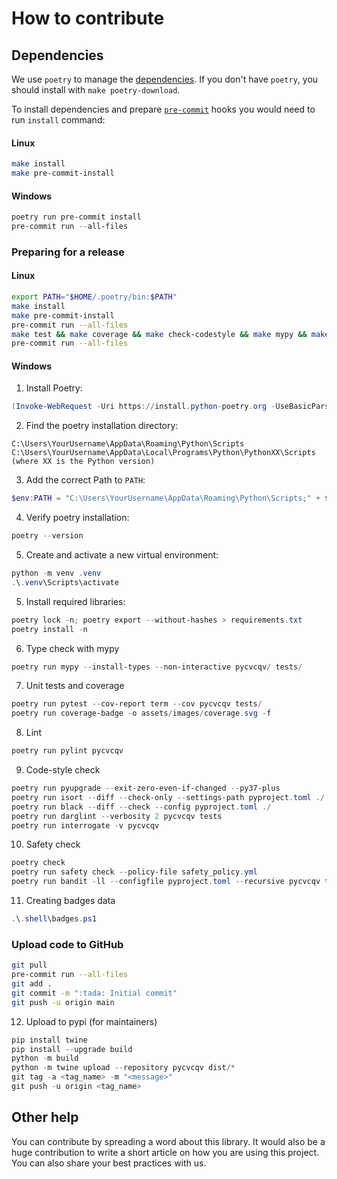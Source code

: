 # How to contribute

## Dependencies

We use `poetry` to manage the [dependencies](https://github.com/python-poetry/poetry).
If you don't have `poetry`, you should install with `make poetry-download`.

To install dependencies and prepare [`pre-commit`](https://pre-commit.com/) hooks you would need to run `install` command:

#### Linux

```bash
make install
make pre-commit-install
```

#### Windows

```powershell
poetry run pre-commit install
pre-commit run --all-files
```

### Preparing for a release

#### Linux

```bash
export PATH="$HOME/.poetry/bin:$PATH"
make install
make pre-commit-install
pre-commit run --all-files
make test && make coverage && make check-codestyle && make mypy && make check-safety && make extrabadges
pre-commit run --all-files
```

#### Windows

1. Install Poetry:

```powershell
(Invoke-WebRequest -Uri https://install.python-poetry.org -UseBasicParsing).Content | python -
```

2. Find the poetry installation directory:

```text
C:\Users\YourUsername\AppData\Roaming\Python\Scripts
C:\Users\YourUsername\AppData\Local\Programs\Python\PythonXX\Scripts (where XX is the Python version)
```

3. Add the correct Path to `PATH`:

```powershell
$env:PATH = "C:\Users\YourUsername\AppData\Roaming\Python\Scripts;" + $env:PATH
```

4. Verify poetry installation:

```powershell
poetry --version
```

5. Create and activate a new virtual environment:

```powershell
python -m venv .venv
.\.venv\Scripts\activate
```

5. Install required libraries:

```powershell
poetry lock -n; poetry export --without-hashes > requirements.txt
poetry install -n
```

6. Type check with mypy

```powershell
poetry run mypy --install-types --non-interactive pycvcqv/ tests/
```

7. Unit tests and coverage

```powershell
poetry run pytest --cov-report term --cov pycvcqv tests/
poetry run coverage-badge -o assets/images/coverage.svg -f
```

8. Lint

```powershell
poetry run pylint pycvcqv
```

9. Code-style check

```powershell
poetry run pyupgrade --exit-zero-even-if-changed --py37-plus
poetry run isort --diff --check-only --settings-path pyproject.toml ./
poetry run black --diff --check --config pyproject.toml ./
poetry run darglint --verbosity 2 pycvcqv tests
poetry run interrogate -v pycvcqv
```

10. Safety check

```powershell
poetry check
poetry run safety check --policy-file safety_policy.yml
poetry run bandit -ll --configfile pyproject.toml --recursive pycvcqv tests
```

11. Creating badges data

```powershell
.\.shell\badges.ps1
```

### Upload code to GitHub

```bash
git pull
pre-commit run --all-files
git add .
git commit -m ":tada: Initial commit"
git push -u origin main
```

12. Upload to pypi (for maintainers)

```powershell
pip install twine
pip install --upgrade build
python -m build
python -m twine upload --repository pycvcqv dist/*
git tag -a <tag_name> -m "<message>"
git push -u origin <tag_name>
```

## Other help

You can contribute by spreading a word about this library.
It would also be a huge contribution to write
a short article on how you are using this project.
You can also share your best practices with us.
